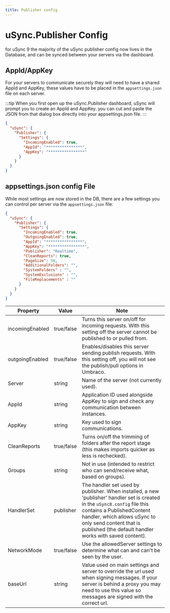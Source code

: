 ```yaml
---
title: Publisher config
---
```

# uSync.Publisher Config

for uSync 9 the majority of the uSync publisher config now lives in the Database, and can be synced between your servers via the dashboard.

## AppId/AppKey

For your servers to communicate securely they will need to have a shared AppId and AppKey, these values have to be placed in the `appsettings.json` file on each server. 

:::tip
When you first open up the uSync.Publisher dashboard, uSync will prompt you to create an AppId and AppKey. you can cut and paste the JSON from that dialog box directly into your appsettings.json file.
:::

```json
{
  "uSync": {
    "Publisher": {
      "Settings": {
        "IncomingEnabled": true,
        "AppId": "****************",
        "AppKey": "****************"
      }
    }
  }
}
```
## appsettings.json config File

While most settings are now stored in the DB, there are a few settings you can control per server via the `appsettings.json` file:

```json
{
  "uSync": {
    "Publisher": {
      "Settings": {
        "IncomingEnabled": true,
        "OutgoingEnabled": true, 
        "AppId": "****************",
        "AppKey": "****************",
        "Publisher": "Realtime",
        "CleanReports": true,
        "PageSize": 50,
        "AdditionalFolders": "",
        "SystemFolders" : "",
        "SystemExclusions" : "",
        "FileReplacements" : ""
      }
    }
  }
}
```

Property | Value | Note
---------|-------|-------
incomingEnabled | true/false | Turns this server on/off for incoming requests. With this setting off the server cannot be published to or pulled from.
outgoingEnabled | true/false | Enables/disables this server sending publish requests. With this setting off, you will not see the publish/pull options in Umbraco.
Server | string | Name of the server (not currently used).
AppId | string | Application ID used alongside AppKey to sign and check any communication between instances.
AppKey | string | Key used to sign communications. 
CleanReports | true/false | Turns on/off the trimming of folders after the report stage (this makes imports quicker as less is rechecked).
Groups | string | Not in use (intended to restrict who can send/receive what, based on groups).
HandlerSet | publisher | The handler set used by publisher. When installed, a new 'publisher' handler set is created in the `uSync8.config` file this contains a PublishedContent handler, which allows uSync to only send content that is published (the default handler works with saved content).
NetworkMode | true/false | Use the allowedServer settings to determine what can and can't be seen by the user.
baseUrl | string | Value used on main settings and server to override the url used when signing messages. If your server is behind a proxy you may need to use this value so messages are signed with the correct url.
